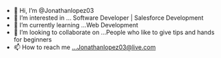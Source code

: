 - 👋 Hi, I’m @Jonathanlopez03
- 👀 I’m interested in ... Software Developer | Salesforce Development 
- 🌱 I’m currently learning ...Web Development 
- 💞️ I’m looking to collaborate on ...People who like to give tips and hands for beginners 
- 📫 How to reach me ...Jonathanlopez03@live.com 

<!---
Jonathanlopez03/Jonathanlopez03 is a ✨ special ✨ repository because its `README.md` (this file) appears on your GitHub profile.
You can click the Preview link to take a look at your changes.
--->
